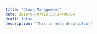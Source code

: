 ```yaml
---
title: "Cloud Management"
date: 2018-07-07T15:53:27+06:00
draft: false
description: "This is meta description"
---
```

